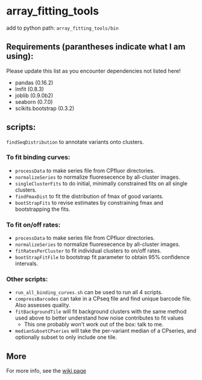 # array_fitting_tools

add to python path: `array_fitting_tools/bin`

## Requirements (parantheses indicate what I am using):
Please update this list as you encounter dependencies not listed here!

* pandas (0.16.2)
* lmfit (0.8.3)
* joblib (0.9.0b2)
* seaborn (0.7.0)
* scikits.bootstrap (0.3.2)

## scripts: 
`findSeqDistribution` to annotate variants onto clusters.

### To fit binding curves:
* `processData` to make series file from CPfluor directories.
* `normalizeSeries` to normalize fluoresecence by all-cluster images.
* `singleClusterFits` to do initial, minimally constrained fits on all single clusters.
* `findFmaxDist` to fit the distribution of fmax of good variants.
* `bootStrapFits` to revise estimates by constraining fmax and bootstrapping the fits.

### To fit on/off rates:
* `processData` to make series file from CPfluor directories.
* `normalizeSeries` to normalize fluoresecence by all-cluster images.
* `fitRatesPerCluster` to fit individual clusters to on/off rates.
* `bootStrapFitFile` to bootstrap fit parameter to obtain 95% confidence intervals.

### Other scripts:
* `run_all_binding_curves.sh` can be used to run all 4 scripts.
* `compressBarcodes` can take in a CPseq file and find unique barcode file. Also assesses quality.
* `fitBackgroundTile` will fit background clusters with the same method used above to better understand how noise contributes to fit values
    * This one probably won't work out of the box: talk to me.
* `medianSubsetCPseries` will take the per-variant median of a CPseries, and optionally subset to only include one tile.


## More
For more info, see the [wiki page](https://github.com/GreenleafLab/array_fitting_tools/wiki)